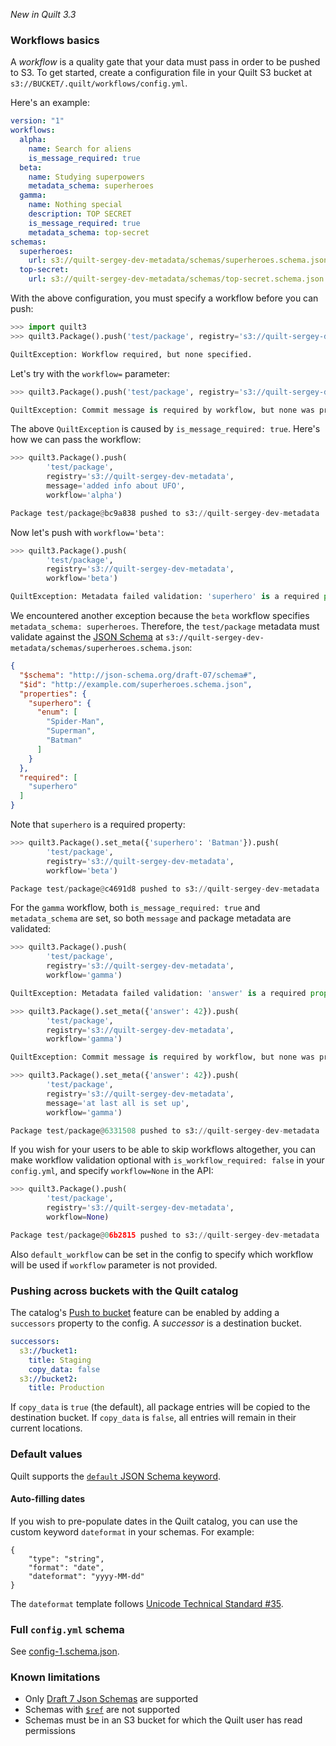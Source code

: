 *New in Quilt 3.3*


### Workflows basics
A *workflow* is a quality gate that your data must pass in order to be pushed
to S3. To get started, create a configuration file in your Quilt S3 bucket
at `s3://BUCKET/.quilt/workflows/config.yml`.

Here's an example:
```yaml
version: "1"
workflows:
  alpha:
    name: Search for aliens
    is_message_required: true
  beta:
    name: Studying superpowers
    metadata_schema: superheroes
  gamma:
    name: Nothing special
    description: TOP SECRET
    is_message_required: true
    metadata_schema: top-secret
schemas:
  superheroes:
    url: s3://quilt-sergey-dev-metadata/schemas/superheroes.schema.json
  top-secret:
    url: s3://quilt-sergey-dev-metadata/schemas/top-secret.schema.json
```

With the above configuration, you must specify a workflow before you can push:

```python
>>> import quilt3
>>> quilt3.Package().push('test/package', registry='s3://quilt-sergey-dev-metadata')

QuiltException: Workflow required, but none specified.
```

Let's try with the `workflow=` parameter:

```python
>>> quilt3.Package().push('test/package', registry='s3://quilt-sergey-dev-metadata', workflow='alpha')

QuiltException: Commit message is required by workflow, but none was provided.
```

The above `QuiltException` is caused by `is_message_required: true`.
Here's how we can pass the workflow:
```python
>>> quilt3.Package().push(
        'test/package',
        registry='s3://quilt-sergey-dev-metadata',
        message='added info about UFO',
        workflow='alpha')

Package test/package@bc9a838 pushed to s3://quilt-sergey-dev-metadata
```

Now let's push with `workflow='beta'`:

```python
>>> quilt3.Package().push(
        'test/package',
        registry='s3://quilt-sergey-dev-metadata',
        workflow='beta')

QuiltException: Metadata failed validation: 'superhero' is a required property.
```

We encountered another exception because the `beta` workflow specifies
`metadata_schema: superheroes`.
Therefore, the `test/package` metadata must validate against the
[JSON Schema](https://json-schema.org/) at
`s3://quilt-sergey-dev-metadata/schemas/superheroes.schema.json`:
```json
{
  "$schema": "http://json-schema.org/draft-07/schema#",
  "$id": "http://example.com/superheroes.schema.json",
  "properties": {
    "superhero": {
      "enum": [
        "Spider-Man",
        "Superman",
        "Batman"
      ]
    }
  },
  "required": [
    "superhero"
  ]
}
```

Note that `superhero` is a required property:

```python
>>> quilt3.Package().set_meta({'superhero': 'Batman'}).push(
        'test/package',
        registry='s3://quilt-sergey-dev-metadata',
        workflow='beta')

Package test/package@c4691d8 pushed to s3://quilt-sergey-dev-metadata
```

For the `gamma` workflow, both `is_message_required: true` and `metadata_schema`
are set, so both `message` and package metadata are validated:

```python
>>> quilt3.Package().push(
        'test/package',
        registry='s3://quilt-sergey-dev-metadata',
        workflow='gamma')

QuiltException: Metadata failed validation: 'answer' is a required property.

>>> quilt3.Package().set_meta({'answer': 42}).push(
        'test/package',
        registry='s3://quilt-sergey-dev-metadata',
        workflow='gamma')

QuiltException: Commit message is required by workflow, but none was provided.

>>> quilt3.Package().set_meta({'answer': 42}).push(
        'test/package',
        registry='s3://quilt-sergey-dev-metadata',
        message='at last all is set up',
        workflow='gamma')

Package test/package@6331508 pushed to s3://quilt-sergey-dev-metadata
```

If you wish for your users to be able to skip workflows altogether, you can make
workflow validation optional with `is_workflow_required: false` in your `config.yml`,
and specify `workflow=None` in the API:

```python
>>> quilt3.Package().push(
        'test/package',
        registry='s3://quilt-sergey-dev-metadata',
        workflow=None)

Package test/package@06b2815 pushed to s3://quilt-sergey-dev-metadata
```

Also `default_workflow` can be set in the config to specify which workflow will be used
if `workflow` parameter is not provided.


### Pushing across buckets with the Quilt catalog
The catalog's [Push to bucket](../Walkthrough/Working%20with%20the%20Catalog.md)
feature can be enabled by adding a `successors` property to the config.
A *successor* is a destination bucket.

```yaml
successors:
  s3://bucket1:
    title: Staging
    copy_data: false
  s3://bucket2:
    title: Production
```

If `copy_data` is `true` (the default), all package entries will be copied to the
destination bucket. If `copy_data` is `false`, all entries will remain in their
current locations.

### Default values
Quilt supports the
[`default` JSON Schema keyword](https://json-schema.org/understanding-json-schema/reference/generic.html?highlight=default).

#### Auto-filling dates
If you wish to pre-populate dates in the Quilt catalog, you can use the custom
keyword `dateformat` in your schemas. For example:

```
{
    "type": "string",
    "format": "date",
    "dateformat": "yyyy-MM-dd"
}
```
The `dateformat` template follows
[Unicode Technical Standard #35](https://www.unicode.org/reports/tr35/tr35-dates.html#Date_Field_Symbol_Table).


### Full `config.yml` schema
See
[config-1.schema.json](https://github.com/quiltdata/quilt/blob/master/api/python/quilt3/workflows/config-1.schema.json).


### Known limitations
* Only [Draft 7 Json Schemas](https://json-schema.org/specification-links.html#draft-7) are supported
* Schemas with [`$ref`](https://json-schema.org/draft-07/json-schema-core.html#rfc.section.8.3) are not supported
* Schemas must be in an S3 bucket for which the Quilt user has read permissions
